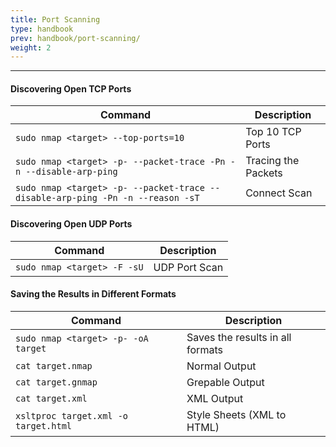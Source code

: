 ```yaml
---
title: Port Scanning
type: handbook
prev: handbook/port-scanning/
weight: 2
---
```

---
#### Discovering Open TCP Ports

| Command                                                                                          | Description           |
|--------------------------------------------------------------------------------------------------|-----------------------|
| `sudo nmap <target> --top-ports=10`                                                              | Top 10 TCP Ports      |
| `sudo nmap <target> -p- --packet-trace -Pn -n --disable-arp-ping`                                | Tracing the Packets   |
| `sudo nmap <target> -p- --packet-trace --disable-arp-ping -Pn -n --reason -sT`                   | Connect Scan          |

#### Discovering Open UDP Ports

| Command                                                                 | Description     |
|-------------------------------------------------------------------------|-----------------|
| `sudo nmap <target> -F -sU`                                             | UDP Port Scan   |

#### Saving the Results in Different Formats

| Command                                            | Description                  |
|----------------------------------------------------|------------------------------|
| `sudo nmap <target> -p- -oA target`                | Saves the results in all formats |
| `cat target.nmap`                                  | Normal Output                |
| `cat target.gnmap`                                 | Grepable Output              |
| `cat target.xml`                                   | XML Output                   |
| `xsltproc target.xml -o target.html`               | Style Sheets (XML to HTML)   |
